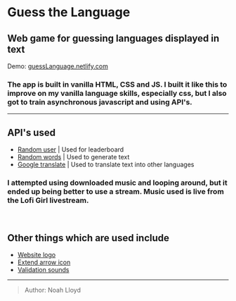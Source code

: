 # Guess the Language
## Web game for guessing languages displayed in text

Demo: [guessLanguage.netlify.com](https://guess-language.netlify.com)

### The app is built in vanilla HTML, CSS and JS. I built it like this to improve on my vanilla language skills, especially css, but I also got to train asynchronous javascript and using API's.
---
## API's used
- [Random user](https://api.randomuser.me "Randomuser.me") | Used for leaderboard
- [Random words](https://random-word-api.herokuapp.com/home "Random-word-api") | Used to generate text
- [Google translate](https://rapidapi.com/googlecloud/api/google-translate1/details "Google translation Api") | Used to translate text into other languages

### I attempted using downloaded music and looping around, but it ended up being better to use a stream. Music used is live from the Lofi Girl livestream.
&nbsp;
## Other things which are used include
- [Website logo](https://www.flaticon.com/)
- [Extend arrow icon](https://www.svgrepo.com/svg/304563/arrow-down)
- [Validation sounds](https://freesound.org/)
---
>   Author: Noah Lloyd